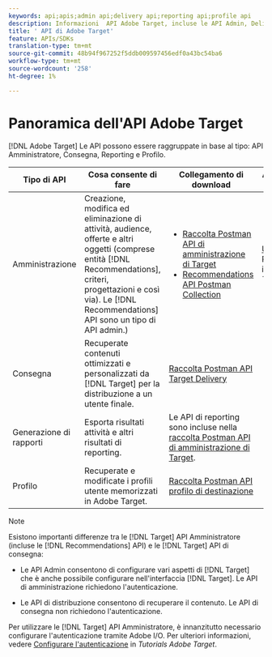 ```yaml
---
keywords: api;apis;admin api;delivery api;reporting api;profile api
description: Informazioni  API Adobe Target, incluse le API Admin, Delivery, Reporting and Profile.
title: ' API di Adobe Target'
feature: APIs/SDKs
translation-type: tm+mt
source-git-commit: 48b94f967252f5ddb009597456edf0a43bc54ba6
workflow-type: tm+mt
source-wordcount: '258'
ht-degree: 1%

---
```



#  Panoramica dell&#39;API Adobe Target

[!DNL Adobe Target] Le API possono essere raggruppate in base al tipo: API Amministratore, Consegna, Reporting e Profilo.

| Tipo di API | Cosa consente di fare | Collegamento di download | Altri collegamenti utili |
| --- | --- | --- |--- |
| Amministrazione | Creazione, modifica ed eliminazione di attività, audience, offerte e altri oggetti (comprese entità [!DNL Recommendations], criteri, progettazioni e così via). Le [!DNL Recommendations] API sono un tipo di API admin.) | <UL><li>[Raccolta Postman API di amministrazione di Target](https://developers.adobetarget.com/api/#admin-postman-collection)</li><li>[Recommendations API Postman Collection](https://developers.adobetarget.com/api/recommendations/#section/Postman)</li></ul> | [Usa ](https://experienceleague.adobe.com/docs/target-learn/recommendations-api-tutorial/recs-api-overview.html) API Recommendations in  *Tutorials Adobe Target* |
| Consegna | Recuperate contenuti ottimizzati e personalizzati da [!DNL Target] per la distribuzione a un utente finale. | [Raccolta Postman API Target Delivery](https://developers.adobetarget.com/api/delivery-api/#section/Getting-Started/Postman-Collection) |  |
| Generazione di rapporti | Esporta risultati attività e altri risultati di reporting. | Le API di reporting sono incluse nella [raccolta Postman API di amministrazione di Target](https://developers.adobetarget.com/api/#admin-postman-collection). |  |
| Profilo | Recuperate e modificate i profili utente memorizzati in  Adobe Target. | [Raccolta Postman API profilo di destinazione](https://developers.adobetarget.com/api/#profiles) |  |

>[!NOTE]
>
>Esistono importanti differenze tra le [!DNL Target] API Amministratore (incluse le [!DNL Recommendations] API) e le [!DNL Target] API di consegna:
>
>* Le API Admin consentono di configurare vari aspetti di [!DNL Target] che è anche possibile configurare nell&#39;interfaccia [!DNL Target]. Le API di amministrazione richiedono l&#39;autenticazione.
   >
   >
* Le API di distribuzione consentono di recuperare il contenuto. Le API di consegna non richiedono l&#39;autenticazione.
>
>
Per utilizzare le [!DNL Target] API Amministratore, è innanzitutto necessario configurare l&#39;autenticazione tramite  Adobe I/O. Per ulteriori informazioni, vedere [Configurare l&#39;autenticazione](https://experienceleague.adobe.com/docs/target-learn/tutorials/apis/configure-io-target-integration.html) in *Tutorials Adobe Target*.
